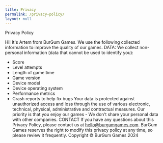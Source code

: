```yaml
---
title: Privacy
permalink: /privacy-policy/
layout: null
---
```

Privacy Policy

Hi! It's Artem from BurGum Games. We use the following collected information to improve the quality of our games.
DATA:
We collect non-personal information (data that cannot be used to identify you):
- Score
- Level attempts
- Length of game time
- Game version
- Device model
- Device operating system
- Performance metrics
- Crash reports to help fix bugs
Your data is protected against unauthorized access and loss through the use of various electronic, technical, physical, administrative and contractual measures. Our priority is that you enjoy our games - We don't share your personal data with other companies.
CONTACT
If you have any questions about this Privacy Policy, please contact us at hello@burgumgames.com.
BurGum Games reserves the right to modify this privacy policy at any time, so please review it frequently.
Copyright © BurGum Games 2024